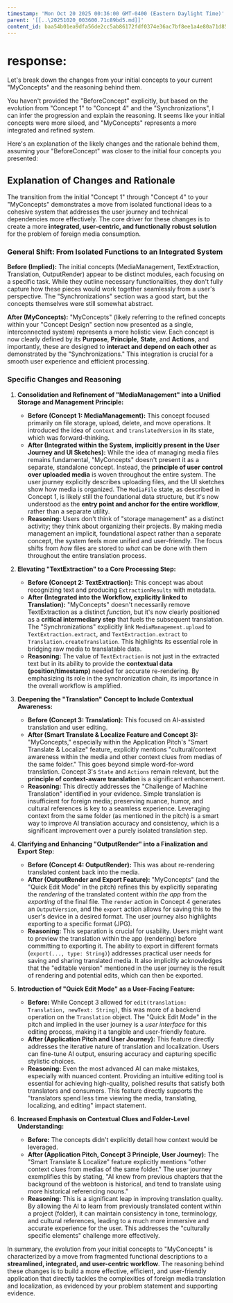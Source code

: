 ```yaml
---
timestamp: 'Mon Oct 20 2025 00:36:00 GMT-0400 (Eastern Daylight Time)'
parent: '[[..\20251020_003600.71c89bd5.md]]'
content_id: baa54b01ea9dfa56de2cc5ab86172fdf0374e36ac7bf8ee1a4e80a71d854bc6f
---
```


# response:

Let's break down the changes from your initial concepts to your current "MyConcepts" and the reasoning behind them.

You haven't provided the "BeforeConcept" explicitly, but based on the evolution from "Concept 1" to "Concept 4" and the "Synchronizations", I can infer the progression and explain the reasoning. It seems like your initial concepts were more siloed, and "MyConcepts" represents a more integrated and refined system.

Here's an explanation of the likely changes and the rationale behind them, assuming your "BeforeConcept" was closer to the initial four concepts you presented:

## Explanation of Changes and Rationale

The transition from the initial "Concept 1" through "Concept 4" to your "MyConcepts" demonstrates a move from isolated functional ideas to a cohesive system that addresses the user journey and technical dependencies more effectively. The core driver for these changes is to create a more **integrated, user-centric, and functionally robust solution** for the problem of foreign media consumption.

### **General Shift: From Isolated Functions to an Integrated System**

**Before (Implied):** The initial concepts (MediaManagement, TextExtraction, Translation, OutputRender) appear to be distinct modules, each focusing on a specific task. While they outline necessary functionalities, they don't fully capture how these pieces would work together seamlessly from a user's perspective. The "Synchronizations" section was a good start, but the concepts themselves were still somewhat abstract.

**After (MyConcepts):** "MyConcepts" (likely referring to the refined concepts within your "Concept Design" section now presented as a single, interconnected system) represents a more holistic view. Each concept is now clearly defined by its **Purpose**, **Principle**, **State**, and **Actions**, and importantly, these are designed to **interact and depend on each other** as demonstrated by the "Synchronizations." This integration is crucial for a smooth user experience and efficient processing.

### **Specific Changes and Reasoning**

1. **Consolidation and Refinement of "MediaManagement" into a Unified Storage and Management Principle:**

   * **Before (Concept 1: MediaManagement):** This concept focused primarily on file storage, upload, delete, and move operations. It introduced the idea of `context` and `translatedVersion` in its state, which was forward-thinking.
   * **After (Integrated within the System, implicitly present in the User Journey and UI Sketches):** While the idea of managing media files remains fundamental, "MyConcepts" doesn't present it as a separate, standalone concept. Instead, the **principle of user control over uploaded media** is woven throughout the entire system. The user journey explicitly describes uploading files, and the UI sketches show how media is organized. The `MediaFile` state, as described in Concept 1, is likely still the foundational data structure, but it's now understood as the **entry point and anchor for the entire workflow**, rather than a separate utility.
   * **Reasoning:** Users don't think of "storage management" as a distinct activity; they think about organizing their projects. By making media management an implicit, foundational aspect rather than a separate concept, the system feels more unified and user-friendly. The focus shifts from *how* files are stored to *what* can be done with them throughout the entire translation process.

2. **Elevating "TextExtraction" to a Core Processing Step:**

   * **Before (Concept 2: TextExtraction):** This concept was about recognizing text and producing `ExtractionResults` with metadata.
   * **After (Integrated into the Workflow, explicitly linked to Translation):** "MyConcepts" doesn't necessarily remove TextExtraction as a distinct *function*, but it's now clearly positioned as a **critical intermediary step** that fuels the subsequent translation. The "Synchronizations" explicitly link `MediaManagement.upload` to `TextExtraction.extract`, and `TextExtraction.extract` to `Translation.createTranslation`. This highlights its essential role in bridging raw media to translatable data.
   * **Reasoning:** The value of `TextExtraction` is not just in the extracted text but in its ability to provide the **contextual data (position/timestamp)** needed for accurate re-rendering. By emphasizing its role in the synchronization chain, its importance in the overall workflow is amplified.

3. **Deepening the "Translation" Concept to Include Contextual Awareness:**

   * **Before (Concept 3: Translation):** This focused on AI-assisted translation and user editing.
   * **After (Smart Translate & Localize Feature and Concept 3):** "MyConcepts," especially within the Application Pitch's "Smart Translate & Localize" feature, explicitly mentions "cultural/context awareness within the media and other context clues from medias of the same folder." This goes beyond simple word-for-word translation. Concept 3's `State` and `Actions` remain relevant, but the **principle of context-aware translation** is a significant enhancement.
   * **Reasoning:** This directly addresses the "Challenge of Machine Translation" identified in your evidence. Simple translation is insufficient for foreign media; preserving nuance, humor, and cultural references is key to a seamless experience. Leveraging context from the same folder (as mentioned in the pitch) is a smart way to improve AI translation accuracy and consistency, which is a significant improvement over a purely isolated translation step.

4. **Clarifying and Enhancing "OutputRender" into a Finalization and Export Step:**

   * **Before (Concept 4: OutputRender):** This was about re-rendering translated content back into the media.
   * **After (OutputRender and Export Feature):** "MyConcepts" (and the "Quick Edit Mode" in the pitch) refines this by explicitly separating the *rendering* of the translated content *within the app* from the *exporting* of the final file. The `render` action in Concept 4 generates an `OutputVersion`, and the `export` action allows for saving this to the user's device in a desired format. The user journey also highlights exporting to a specific format (JPG).
   * **Reasoning:** This separation is crucial for usability. Users might want to preview the translation within the app (rendering) before committing to exporting it. The ability to export in different formats (`export(..., type: String)`) addresses practical user needs for saving and sharing translated media. It also implicitly acknowledges that the "editable version" mentioned in the user journey is the result of rendering and potential edits, which can then be exported.

5. **Introduction of "Quick Edit Mode" as a User-Facing Feature:**

   * **Before:** While Concept 3 allowed for `edit(translation: Translation, newText: String)`, this was more of a backend operation on the `Translation` object. The "Quick Edit Mode" in the pitch and implied in the user journey is a *user interface* for this editing process, making it a tangible and user-friendly feature.
   * **After (Application Pitch and User Journey):** This feature directly addresses the iterative nature of translation and localization. Users can fine-tune AI output, ensuring accuracy and capturing specific stylistic choices.
   * **Reasoning:** Even the most advanced AI can make mistakes, especially with nuanced content. Providing an intuitive editing tool is essential for achieving high-quality, polished results that satisfy both translators and consumers. This feature directly supports the "translators spend less time viewing the media, translating, localizing, and editing" impact statement.

6. **Increased Emphasis on Contextual Clues and Folder-Level Understanding:**

   * **Before:** The concepts didn't explicitly detail how context would be leveraged.
   * **After (Application Pitch, Concept 3 Principle, User Journey):** The "Smart Translate & Localize" feature explicitly mentions "other context clues from medias of the same folder." The user journey exemplifies this by stating, "AI knew from previous chapters that the background of the webtoon is historical, and tend to translate using more historical referencing nouns."
   * **Reasoning:** This is a significant leap in improving translation quality. By allowing the AI to learn from previously translated content within a project (folder), it can maintain consistency in tone, terminology, and cultural references, leading to a much more immersive and accurate experience for the user. This addresses the "culturally specific elements" challenge more effectively.

In summary, the evolution from your initial concepts to "MyConcepts" is characterized by a move from fragmented functional descriptions to a **streamlined, integrated, and user-centric workflow**. The reasoning behind these changes is to build a more effective, efficient, and user-friendly application that directly tackles the complexities of foreign media translation and localization, as evidenced by your problem statement and supporting evidence.

